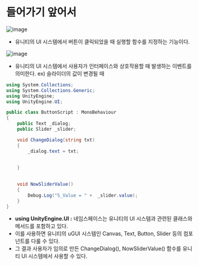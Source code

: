 # 들어가기 앞어서
  ![image](https://github.com/Anjinhyoung/Unity_Learning/assets/117788976/d2e4fbb0-ac6a-48f3-a7ee-349cffe089b4)
  * 유니티의 UI 시스템에서 버튼이 클릭되었을 때 실행할 함수를 지정하는 기능이다.
    
  ![image](https://github.com/Anjinhyoung/Unity_Learning/assets/117788976/c9c21cb1-6581-4a19-a456-e5ae76204915)
  * 유니티의 UI 시스템에서 사용자가 인터페이스와 상호작용할 때 발생하는 이벤트를 의미한다. ex) 슬라이더의 값이 변경될 때


```C#
using System.Collections;
using System.Collections.Generic;
using UnityEngine;
using UnityEngine.UI;

public class ButtonScript : MonoBehaviour
{
    public Text _dialog;
    public Slider _slider;

    void ChangeDialog(string txt) 
    {
        _dialog.text = txt;      
            
          
    }

    
    void NowSliderValue()
    {
        Debug.Log("S_Value = " +  _slider.value);
    }
}
```
  * **using UnityEngine.UI :** 네임스페이스는 유니티의 UI 시스템과 관련된 클래스와 메서드를 포함하고 있다.
  * 이를 사용하면 유니티의 uGUI 시스템인 Canvas, Text, Button, Slider 등의 컴포넌트를 다룰 수 있다.
  * 그 결과 사용자가 임의로 만든 ChangeDialog(), NowSliderValue() 함수를 유니티 UI 시스템에서 사용할 수 있다.
